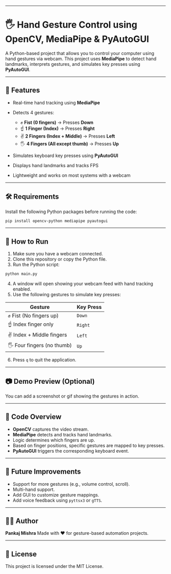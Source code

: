 
---

# 🖐️ Hand Gesture Control using OpenCV, MediaPipe & PyAutoGUI

A Python-based project that allows you to control your computer using hand gestures via webcam. This project uses **MediaPipe** to detect hand landmarks, interprets gestures, and simulates key presses using **PyAutoGUI**.

---

## 🎯 Features

* Real-time hand tracking using **MediaPipe**
* Detects 4 gestures:

  * ✊ **Fist (0 fingers)** → Presses **Down**
  * ☝️ **1 Finger (Index)** → Presses **Right**
  * ✌️ **2 Fingers (Index + Middle)** → Presses **Left**
  * 🖐️ **4 Fingers (All except thumb)** → Presses **Up**
* Simulates keyboard key presses using **PyAutoGUI**
* Displays hand landmarks and tracks FPS
* Lightweight and works on most systems with a webcam

---

## 🛠️ Requirements

Install the following Python packages before running the code:

```bash
pip install opencv-python mediapipe pyautogui
```

---

## 🚀 How to Run

1. Make sure you have a webcam connected.
2. Clone this repository or copy the Python file.
3. Run the Python script:

```bash
python main.py
```

4. A window will open showing your webcam feed with hand tracking enabled.
5. Use the following gestures to simulate key presses:

| Gesture                     | Key Press |
| --------------------------- | --------- |
| ✊ Fist (No fingers up)      | `Down`    |
| ☝️ Index finger only        | `Right`   |
| ✌️ Index + Middle fingers   | `Left`    |
| 🖐️ Four fingers (no thumb) | `Up`      |

6. Press `q` to quit the application.

---

## 📷 Demo Preview (Optional)

You can add a screenshot or gif showing the gestures in action.

---

## 📄 Code Overview

* **OpenCV** captures the video stream.
* **MediaPipe** detects and tracks hand landmarks.
* Logic determines which fingers are up.
* Based on finger positions, specific gestures are mapped to key presses.
* **PyAutoGUI** triggers the corresponding keyboard event.

---

## 🧠 Future Improvements

* Support for more gestures (e.g., volume control, scroll).
* Multi-hand support.
* Add GUI to customize gesture mappings.
* Add voice feedback using `pyttsx3` or `gTTS`.

---

## 🧑‍💻 Author

**Pankaj Mishra**
Made with ❤️ for gesture-based automation projects.

---

## 📜 License

This project is licensed under the MIT License.


